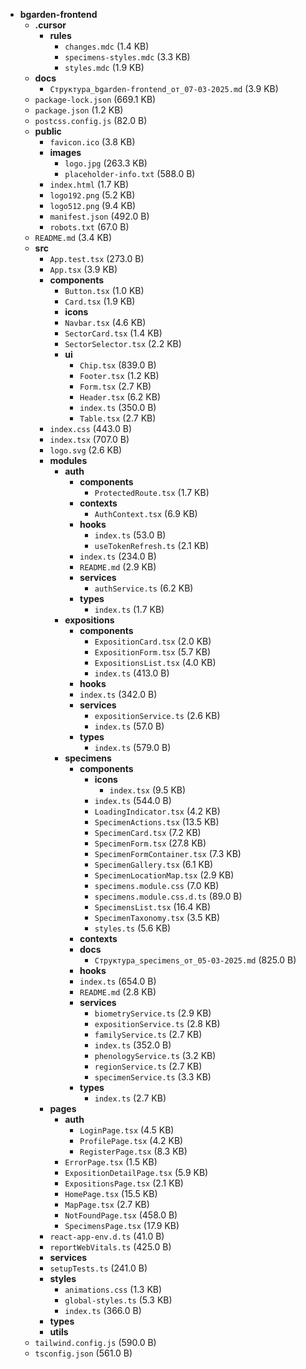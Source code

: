 - **bgarden-frontend**
  - **.cursor**
    - **rules**
      - `changes.mdc` (1.4 KB)
      - `specimens-styles.mdc` (3.3 KB)
      - `styles.mdc` (1.9 KB)
  - **docs**
    - `Структура_bgarden-frontend_от_07-03-2025.md` (3.9 KB)
  - `package-lock.json` (669.1 KB)
  - `package.json` (1.2 KB)
  - `postcss.config.js` (82.0 B)
  - **public**
    - `favicon.ico` (3.8 KB)
    - **images**
      - `logo.jpg` (263.3 KB)
      - `placeholder-info.txt` (588.0 B)
    - `index.html` (1.7 KB)
    - `logo192.png` (5.2 KB)
    - `logo512.png` (9.4 KB)
    - `manifest.json` (492.0 B)
    - `robots.txt` (67.0 B)
  - `README.md` (3.4 KB)
  - **src**
    - `App.test.tsx` (273.0 B)
    - `App.tsx` (3.9 KB)
    - **components**
      - `Button.tsx` (1.0 KB)
      - `Card.tsx` (1.9 KB)
      - **icons**
      - `Navbar.tsx` (4.6 KB)
      - `SectorCard.tsx` (1.4 KB)
      - `SectorSelector.tsx` (2.2 KB)
      - **ui**
        - `Chip.tsx` (839.0 B)
        - `Footer.tsx` (1.2 KB)
        - `Form.tsx` (2.7 KB)
        - `Header.tsx` (6.2 KB)
        - `index.ts` (350.0 B)
        - `Table.tsx` (2.7 KB)
    - `index.css` (443.0 B)
    - `index.tsx` (707.0 B)
    - `logo.svg` (2.6 KB)
    - **modules**
      - **auth**
        - **components**
          - `ProtectedRoute.tsx` (1.7 KB)
        - **contexts**
          - `AuthContext.tsx` (6.9 KB)
        - **hooks**
          - `index.ts` (53.0 B)
          - `useTokenRefresh.ts` (2.1 KB)
        - `index.ts` (234.0 B)
        - `README.md` (2.9 KB)
        - **services**
          - `authService.ts` (6.2 KB)
        - **types**
          - `index.ts` (1.7 KB)
      - **expositions**
        - **components**
          - `ExpositionCard.tsx` (2.0 KB)
          - `ExpositionForm.tsx` (5.7 KB)
          - `ExpositionsList.tsx` (4.0 KB)
          - `index.ts` (413.0 B)
        - **hooks**
        - `index.ts` (342.0 B)
        - **services**
          - `expositionService.ts` (2.6 KB)
          - `index.ts` (57.0 B)
        - **types**
          - `index.ts` (579.0 B)
      - **specimens**
        - **components**
          - **icons**
            - `index.tsx` (9.5 KB)
          - `index.ts` (544.0 B)
          - `LoadingIndicator.tsx` (4.2 KB)
          - `SpecimenActions.tsx` (13.5 KB)
          - `SpecimenCard.tsx` (7.2 KB)
          - `SpecimenForm.tsx` (27.8 KB)
          - `SpecimenFormContainer.tsx` (7.3 KB)
          - `SpecimenGallery.tsx` (6.1 KB)
          - `SpecimenLocationMap.tsx` (2.9 KB)
          - `specimens.module.css` (7.0 KB)
          - `specimens.module.css.d.ts` (89.0 B)
          - `SpecimensList.tsx` (16.4 KB)
          - `SpecimenTaxonomy.tsx` (3.5 KB)
          - `styles.ts` (5.6 KB)
        - **contexts**
        - **docs**
          - `Структура_specimens_от_05-03-2025.md` (825.0 B)
        - **hooks**
        - `index.ts` (654.0 B)
        - `README.md` (2.8 KB)
        - **services**
          - `biometryService.ts` (2.9 KB)
          - `expositionService.ts` (2.8 KB)
          - `familyService.ts` (2.7 KB)
          - `index.ts` (352.0 B)
          - `phenologyService.ts` (3.2 KB)
          - `regionService.ts` (2.7 KB)
          - `specimenService.ts` (3.3 KB)
        - **types**
          - `index.ts` (2.7 KB)
    - **pages**
      - **auth**
        - `LoginPage.tsx` (4.5 KB)
        - `ProfilePage.tsx` (4.2 KB)
        - `RegisterPage.tsx` (8.3 KB)
      - `ErrorPage.tsx` (1.5 KB)
      - `ExpositionDetailPage.tsx` (5.9 KB)
      - `ExpositionsPage.tsx` (2.1 KB)
      - `HomePage.tsx` (15.5 KB)
      - `MapPage.tsx` (2.7 KB)
      - `NotFoundPage.tsx` (458.0 B)
      - `SpecimensPage.tsx` (17.9 KB)
    - `react-app-env.d.ts` (41.0 B)
    - `reportWebVitals.ts` (425.0 B)
    - **services**
    - `setupTests.ts` (241.0 B)
    - **styles**
      - `animations.css` (1.3 KB)
      - `global-styles.ts` (5.3 KB)
      - `index.ts` (366.0 B)
    - **types**
    - **utils**
  - `tailwind.config.js` (590.0 B)
  - `tsconfig.json` (561.0 B)
